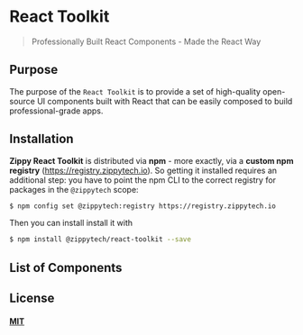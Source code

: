 # React Toolkit

> Professionally Built React Components - Made the React Way

## Purpose

The purpose of the `React Toolkit` is to provide a set of high-quality open-source UI components built with React that can be easily composed to build professional-grade apps.

## Installation

**Zippy React Toolkit** is distributed via **npm** - more exactly, via a **custom npm registry** (https://registry.zippytech.io). So getting it installed requires an additional step: you have to point the npm CLI to the correct registry for packages in the `@zippytech` scope:

```sh
$ npm config set @zippytech:registry https://registry.zippytech.io
```

Then you can install install it with

```sh
$ npm install @zippytech/react-toolkit --save
```

## List of Components

## License

#### [MIT](./LICENSE)
